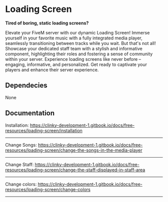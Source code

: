 # Loading Screen
<b>Tired of boring, static loading screens?</b>

Elevate your FiveM server with our dynamic Loading Screen! Immerse yourself in your favorite music with a fully integrated media player, seamlessly transitioning between tracks while you wait. But that's not all! Showcase your dedicated staff team with a stylish and informative component, highlighting their roles and fostering a sense of community within your server. Experience loading screens like never before – engaging, informative, and personalized. Get ready to captivate your players and enhance their server experience.
<br>
## Dependecies 
None
<br>

## Documentation

Installation: https://clinky-development-1.gitbook.io/docs/free-resources/loading-screen/installation <hr>
Change Songs: https://clinky-development-1.gitbook.io/docs/free-resources/loading-screen/change-the-songs-in-the-media-player <hr>
Change Staff: https://clinky-development-1.gitbook.io/docs/free-resources/loading-screen/change-the-staff-displayed-in-staff-area <hr>
Change colors: https://clinky-development-1.gitbook.io/docs/free-resources/loading-screen/change-colors <hr>

